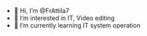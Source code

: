 - 👋 Hi, I’m @FrAttila7
- 👀 I’m interested in IT, Video editing
- 🌱 I’m currently learning IT system operation

<!---
FrAttila7/FrAttila7 is a ✨ special ✨ repository because its `README.md` (this file) appears on your GitHub profile.
You can click the Preview link to take a look at your changes.
--->
